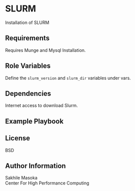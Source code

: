 SLURM
=========

Installation of SLURM

Requirements
------------

Requires Munge and Mysql Installation. 


Role Variables
--------------

Define the `slurm_version` and `slurm_dir` variables under vars. 

Dependencies
------------

Internet access to download Slurm.


Example Playbook
----------------


License
-------

BSD

Author Information
------------------

Sakhile Masoka<br/>
Center For High Performance Computing
